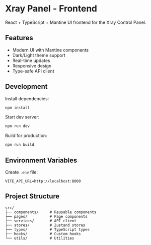 # Xray Panel - Frontend

React + TypeScript + Mantine UI frontend for the Xray Control Panel.

## Features

- Modern UI with Mantine components
- Dark/Light theme support
- Real-time updates
- Responsive design
- Type-safe API client

## Development

Install dependencies:
```bash
npm install
```

Start dev server:
```bash
npm run dev
```

Build for production:
```bash
npm run build
```

## Environment Variables

Create `.env` file:
```
VITE_API_URL=http://localhost:8000
```

## Project Structure

```
src/
├── components/     # Reusable components
├── pages/          # Page components
├── services/       # API client
├── stores/         # Zustand stores
├── types/          # TypeScript types
├── hooks/          # Custom hooks
└── utils/          # Utilities
```
